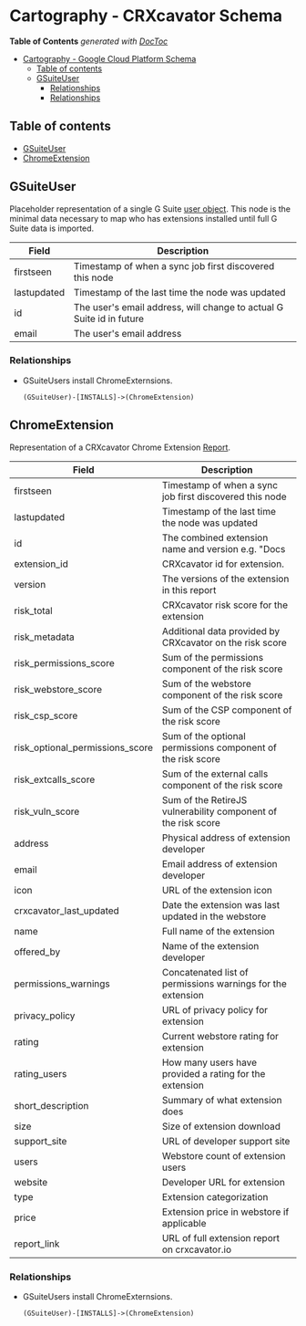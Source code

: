 # Cartography - CRXcavator Schema

<!-- START doctoc generated TOC please keep comment here to allow auto update -->
<!-- DON'T EDIT THIS SECTION, INSTEAD RE-RUN doctoc TO UPDATE -->
**Table of Contents**  *generated with [DocToc](https://github.com/thlorenz/doctoc)*

- [Cartography - Google Cloud Platform Schema](#cartography---google-cloud-platform-schema)
  - [Table of contents](#table-of-contents)
  - [GSuiteUser](#gsuiteuser)
    - [Relationships](#relationships)
    - [Relationships](#relationships-1)

<!-- END doctoc generated TOC please keep comment here to allow auto update -->

## Table of contents

- [GSuiteUser](#gsuiteuser)
- [ChromeExtension](#chromeextension)

## GSuiteUser

Placeholder representation of a single G Suite [user object](https://developers.google.com/admin-sdk/directory/v1/reference/users). This node is the minimal data necessary to map who has extensions installed until full G Suite data is imported.


| Field | Description |
|-------|--------------|
| firstseen| Timestamp of when a sync job first discovered this node  |
| lastupdated |  Timestamp of the last time the node was updated |
| id | The user's email address, will change to actual G Suite id in future |
| email | The user's email address

### Relationships

- GSuiteUsers install ChromeExternsions.

    ```
    (GSuiteUser)-[INSTALLS]->(ChromeExtension)
    ```

 ## ChromeExtension

 Representation of a CRXcavator Chrome Extension [Report](https://crxcavator.io/apidocs#tag/report).

| Field | Description |
|-------|--------------|
| firstseen| Timestamp of when a sync job first discovered this node  |
| lastupdated |  Timestamp of the last time the node was updated |
| id | The combined extension name and version e.g. "Docs|1.0" |
| extension_id | CRXcavator id for extension. |
| version | The versions of the extension in this report |
| risk_total | CRXcavator risk score for the extension |
| risk_metadata | Additional data provided by CRXcavator on the risk score |
| risk_permissions_score | Sum of the permissions component of the risk score |
| risk_webstore_score | Sum of the webstore component of the risk score |
| risk_csp_score | Sum of the CSP component of the risk score |
| risk_optional_permissions_score | Sum of the optional permissions component of the risk score |
| risk_extcalls_score | Sum of the external calls component of the risk score |
| risk_vuln_score | Sum of the RetireJS vulnerability component of the risk score |
| address | Physical address of extension developer |
| email | Email address of extension developer |
| icon | URL of the extension icon |
| crxcavator_last_updated | Date the extension was last updated in the webstore |
| name | Full name of the extension |
| offered_by | Name of the extension developer |
| permissions_warnings | Concatenated list of permissions warnings for the extension |
| privacy_policy | URL of privacy policy for extension |
| rating | Current webstore rating for extension |
| rating_users | How many users have provided a rating for the extension |
| short_description | Summary of what extension does |
| size | Size of extension download |
| support_site | URL of developer support site |
| users | Webstore count of extension users |
| website | Developer URL for extension |
| type | Extension categorization |
| price | Extension price in webstore if applicable |
| report_link | URL of full extension report on crxcavator.io

 ### Relationships

- GSuiteUsers install ChromeExternsions.

    ```
    (GSuiteUser)-[INSTALLS]->(ChromeExtension)
    ```
